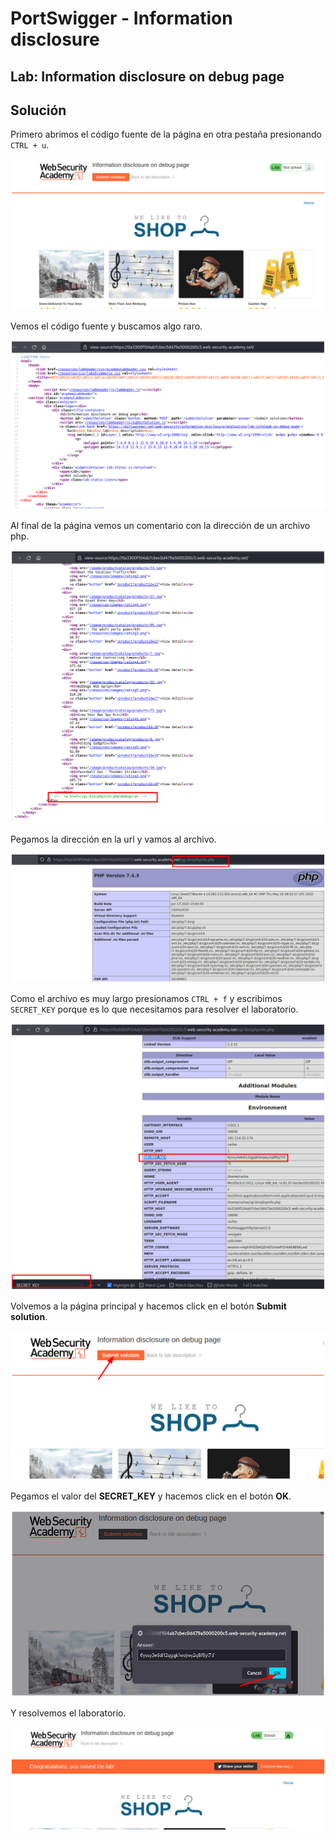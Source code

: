 # PortSwigger - Information disclosure


## Lab: Information disclosure on debug page


## Solución

Primero abrimos el código fuente de la página en otra pestaña presionando `CTRL + u`.

![](./imagenes/lab2-1.png)

Vemos el código fuente y buscamos algo raro.

![](./imagenes/lab2-2.png)

Al final de la página vemos un comentario con la dirección de un archivo php.

![](./imagenes/lab2-3.png)

Pegamos la dirección en la url y vamos al archivo.

![](./imagenes/lab2-4.png)

Como el archivo es muy largo presionamos `CTRL + f` y escribimos `SECRET_KEY` porque es lo que necesitamos para resolver el laboratorio.

![](./imagenes/lab2-5.png)

Volvemos a la página principal y hacemos click en el botón **Submit solution**.

![](./imagenes/lab2-6.png)

Pegamos el valor del **SECRET_KEY** y hacemos click en el botón **OK**.

![](./imagenes/lab2-7.png)

Y resolvemos el laboratorio.

![](./imagenes/lab2-8.png)